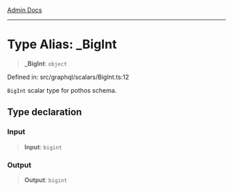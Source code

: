 [Admin Docs](/)

***

# Type Alias: \_BigInt

> **\_BigInt**: `object`

Defined in: src/graphql/scalars/BigInt.ts:12

`BigInt` scalar type for pothos schema.

## Type declaration

### Input

> **Input**: `bigint`

### Output

> **Output**: `bigint`
